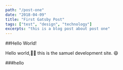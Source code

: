 ```yaml
---
path: "/post-one"
date: "2018-04-09"
title: "First Gatsby Post"
tags: ["test", "design", "technology"]
excerpts: "this is a blog post about post one"
---
```


##Hello World!

Hello world,✌🏻 this is the samuel development site. :smile: 

###hello